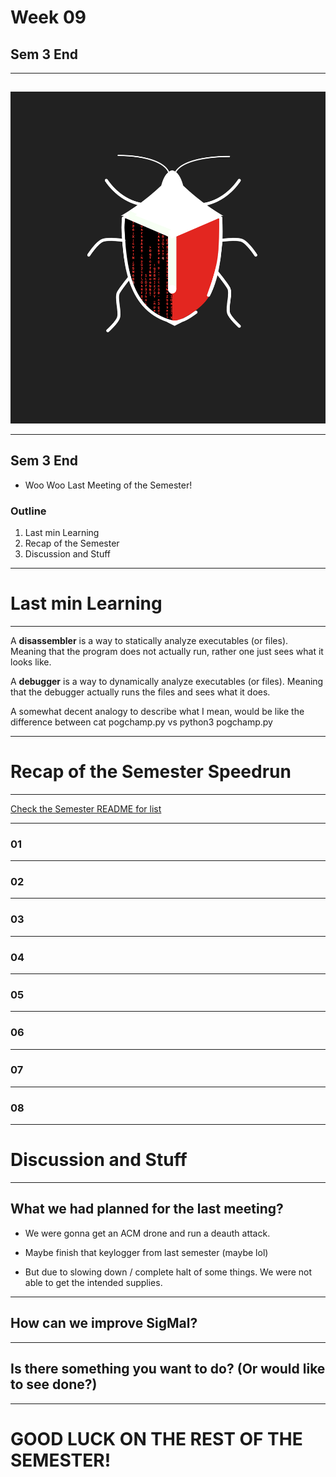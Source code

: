 # Week 09
## Sem 3 End
 
---
##
##
![](https://raw.githubusercontent.com/AOrps/SigMal/master/educational-material/sem3/img/sem3-beetle.jpg)
<!-- Beetle should change by sem -->
---
## Sem 3 End
* Woo Woo Last Meeting of the Semester!

### Outline
1. Last min Learning
1. Recap of the Semester 
1. Discussion and Stuff

---
# Last min Learning
---
A **disassembler** is a way to statically analyze executables (or files). Meaning that the program does not actually run, rather one just sees what it looks like. 

A **debugger** is a way to dynamically analyze executables (or files). Meaning that the debugger actually runs the files and sees what it does. 

A somewhat decent analogy to describe what I mean, would be like the difference between cat pogchamp.py vs  python3 pogchamp.py 
 
---
# Recap of the Semester Speedrun
---
<!-- Dream start playing your funky tune-->
[Check the Semester README for list](README.md)

---
### 01
---
### 02
---
### 03
---
### 04
---
### 05
---
### 06
---
### 07
---
### 08
---
# Discussion and Stuff
---
## What we had planned for the last meeting?
* We were gonna get an ACM drone and run a deauth attack.
* Maybe finish that keylogger from last semester (maybe lol)

* But due to slowing down / complete halt of some things. We were not able to get the intended supplies.
---
## How can we improve SigMal?

---
## Is there something you want to do? (Or would like to see done?)

---

# GOOD LUCK ON THE REST OF THE SEMESTER!
